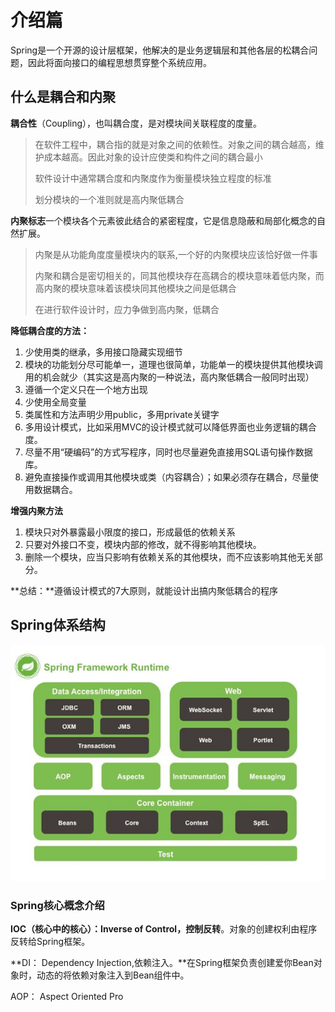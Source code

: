 # 介绍篇

Spring是一个开源的设计层框架，他解决的是业务逻辑层和其他各层的松耦合问题，因此将面向接口的编程思想贯穿整个系统应用。

## 什么是耦合和内聚

**耦合性**（Coupling），也叫耦合度，是对模块间关联程度的度量。

>  在软件工程中，耦合指的就是对象之间的依赖性。对象之间的耦合越高，维护成本越高。因此对象的设计应使类和构件之间的耦合最小
>
> 软件设计中通常耦合度和内聚度作为衡量模块独立程度的标准
>
> 划分模块的一个准则就是高内聚低耦合

**内聚标志**一个模块各个元素彼此结合的紧密程度，它是信息隐蔽和局部化概念的自然扩展。

>  内聚是从功能角度度量模块内的联系,一个好的内聚模块应该恰好做一件事
>
>  内聚和耦合是密切相关的，同其他模块存在高耦合的模块意味着低内聚，而高内聚的模块意味着该模块同其他模块之间是低耦合
>
>  在进行软件设计时，应力争做到高内聚，低耦合
>
>  

**降低耦合度的方法：**

1. 少使用类的继承，多用接口隐藏实现细节
2. 模块的功能划分尽可能单一，道理也很简单，功能单一的模块提供其他模块调用的机会就少（其实这是高内聚的一种说法，高内聚低耦合一般同时出现）
3. 遵循一个定义只在一个地方出现
4. 少使用全局变量
5. 类属性和方法声明少用public，多用private关键字
6. 多用设计模式，比如采用MVC的设计模式就可以降低界面也业务逻辑的耦合度。
7. 尽量不用“硬编码”的方式写程序，同时也尽量避免直接用SQL语句操作数据库。
8. 避免直接操作或调用其他模块或类（内容耦合）；如果必须存在耦合，尽量使用数据耦合。

**增强内聚方法**

1. 模块只对外暴露最小限度的接口，形成最低的依赖关系
2. 只要对外接口不变，模块内部的修改，就不得影响其他模块。
3. 删除一个模块，应当只影响有依赖关系的其他模块，而不应该影响其他无关部分。

**总结：**遵循设计模式的7大原则，就能设计出搞内聚低耦合的程序

## Spring体系结构



![](spring应用知识体系整理.assets/springframeworkruntime.jpg)

### Spring核心概念介绍

**IOC（核心中的核心）：Inverse of Control，控制反转**。对象的创建权利由程序反转给Spring框架。

**DI： Dependency Injection,依赖注入。**在Spring框架负责创建爱你Bean对象时，动态的将依赖对象注入到Bean组件中。

AOP： Aspect Oriented Pro









